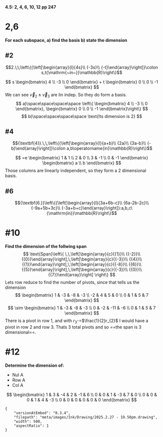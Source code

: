**4.5: 2, 4, 6, 10, 12 pp 247**

# 2,6
**For each subspace, 
	a) find the basis
	b) state the dimension**
## #2
$$2.\;\;\left\{{\left[\begin{array}{l}{4s}\\ {-3s}\\ {-t}\end{array}\right]}\colon s,t{\mathrm{~in~}}\mathbb{R}\right\}$$

$$
s
\begin{bmatrix}
4 \\
-3 \\
0
\end{bmatrix} + t \begin{bmatrix}
0 \\
0 \\
-1
\end{bmatrix}
$$
We can see $\vec{v}_{2} \land \vec{v}_{3}$ are lin indep. So they do form a basis.
$$
a)\space\space\space\space \left\{ \begin{bmatrix}
4 \\
-3 \\
0
\end{bmatrix}, \begin{bmatrix}
0 \\
0 \\
-1
\end{bmatrix}\right\} 
$$
$$
b)\space\space\space\space \text{Its dimension is 2}
$$


## #4
$${\textbf{4}}.\,\,\left\{{\left[\begin{array}{l}{a+b}\\ {2a}\\ {3a-b}\\ {-b}\end{array}\right]}\colon a,b\operatorname{in}\mathbb{R}\right\}$$

$$
=e
\begin{bmatrix}
1 & 1 \\
2 & 0 \\
3 & -1 \\
0 & -1
\end{bmatrix}
\begin{bmatrix}
a \\
b
\end{bmatrix}
$$
Those columns are linearly independent, so they form a 2 dimensional basis.

## #6
$${\textbf{6.}}\left\{{\left[\begin{array}{l}{3a+6b-c}\\ {6a-2b-2c}\\ {-9a+5b+3c}\\ {-3a+b+c}\end{array}\right]}:a,b,c\ {\mathrm{in}}\mathbb{R}\right\}$$


# #10
**Find the dimension of the follwing span**
$$
\text{Span}\left\{
\,\,\left[\begin{array}{c}{{1}}\\ {{-2}}\\ {{0}}\end{array}\right],\,\left[\begin{array}{c}{{-3}}\\ {{4}}\\ {{1}}\end{array}\right],\,\left[\begin{array}{c}{{-8}}\\ {{6}}\\ {{5}}\end{array}\right],\,\left[\begin{array}{c}{{-3}}\\ {{0}}\\ {{7}}\end{array}\right]
\right\}
$$
Lets row reduce to find the number of pivots, since that tells us the dimension
$$
\begin{bmatrix}
1 & -3 & -8 & -3 \\
-2 & 4 & 5 & 0 \\
0 & 1 & 5 & 7
\end{bmatrix}
$$
$$
\sim \begin{bmatrix}
1 & -3 & -8 & -3 \\
0 & -2 & -11 & -6 \\
0 & 1 & 5 & 7
\end{bmatrix}
$$ 
There is a pivot in row 1, and with $r_{3}$-=$\frac{1}{2}r_{2}$ I would have a pivot in row 2 and row 3.  Thats 3 total pivots and so ==the span is 3 dimensional==.

# #12
**Determine the dimension of:**
- $\text{Nul A}$
- $\text{Row A}$
- $\text{Col A}$

$$
\begin{bmatrix}
1 & 3 & -4 & 2 & -1 & 6 \\
0 & 0 & 1 & -3 & 7 & 0  \\
0 & 0 & 0 & 1 & 4 & -3 \\
0 & 0 & 0 & 0 & 0 & 0
\end{bmatrix}
$$

```handdrawn-ink
{
	"versionAtEmbed": "0.3.4",
	"filepath": "meta/images/Ink/Drawing/2025.2.27 - 19.50pm.drawing",
	"width": 500,
	"aspectRatio": 1
}
```

